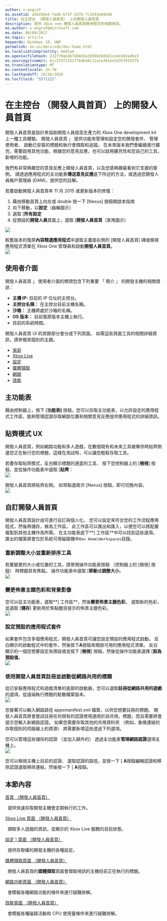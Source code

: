 ```yaml
---
author: v-angraf
ms.assetid: a56156e4-7adb-bf37-527b-fc3243e04b46
title: 在主控台 （開發人員首頁） 上的開發人員首頁
description: 提供 Xbox one 開發人員首頁應用程式的相關資訊。
ms.author: v-angraf@microsoft.com
ms.date: 08/09/2017
ms.topic: article
keywords: Windows 10, UWP
permalink: en-us/docs/xdk/dev-home.html
ms.localizationpriority: medium
ms.openlocfilehash: 232770ab4b746663a105982605d1cedcb92adbe3
ms.sourcegitcommit: 6cc275f2151f78db40c11ace381ee2d35f0155f9
ms.translationtype: MT
ms.contentlocale: zh-TW
ms.lasthandoff: 10/26/2018
ms.locfileid: "5571222"
---
```

# <a name="developer-home-on-the-console-dev-home"></a>在主控台 （開發人員首頁） 上的開發人員首頁
   
  
開發人員首頁是設計來協助開發人員提高生產力的 Xbox One development kit 上一種工具體驗。 開發人員首頁 」 提供功能來管理和設定您的開發套件、 管理使用者、 啟動已安裝的標題和執行會擷取和追蹤。 在未來版本我們會繼續進行擴充，需要啟用其他功能，根據您的意見反應，也可以啟用擴充性和您自己的工具，新增的功能。   
   
  
我們有非常興趣您的意見反應上開發人員首頁，以及您感興趣最看到它支援的案例。 請透過應用程式的主功能表**傳送意見反應**底下所述的方法，或透過您開發人員帳戶管理員 (DAM)，提供您的註解。   
   
  
若要啟動開發人員首頁年 11 月 2015 或更新版本的修復：  
 
   1. 藉由移動首頁上向左或 double 按一下 [Nexus] 按鈕開啟本指南  
   1. 向下移動，以**設定**（齒輪圖示）   
   1. 選取 [**所有設定**  
   1. 從預設的**開發人員**頁面上，選取 [**開發人員首頁**（家用圖示）   

 ![](images/dev_home_icons.png)   
  
較舊版本的復原**內容精選應用程式**中選取主畫面右側的 [開發人員首頁] 磚或檢視應用程式清單在 Xbox One 管理員和啟動**開發人員首頁**。   
 ![](images/dev_home_1.png) 
<a id="ID4EBC"></a>

   

## <a name="user-interface"></a>使用者介面  
   
  
開發人員首頁 」 使用者介面的標頭包含下列重要 「 簡介 」 的開發主機的相關資訊：   
 
   *  **主機 IP:** 目前的 IP 位址的主控台。   
   *  **主控台名稱：** 在主控台目前主機名稱。  
   *  **沙箱：** 主機將處於沙箱的名稱。  
   *  **OS 版本：** 目前復原版本主機上執行。
   *  目前的系統時間。   

   
  
開發人員首頁 UI 的其餘部分會分成下列頁面。 如需這些頁面工具的相關詳細資訊，請參閱其個別的主題。   
 
   *  [家庭](devhome-home.md)  
   *  [Xbox Live](devhome-live.md)  
   *  [設定](devhome-settings.md)  
   *  [媒體擷取](devhome-capture.md)  
   *  [網路](devhome-networking.md)  
   *  [效能](devhome-performance.md)  

  
<a id="ID4EKE"></a>

   

## <a name="main-menu"></a>主功能表  
   
  
藉由控制器上，按下 [**功能表]** 按鈕，您可以存取主功能表，以允許設定的應用程式工作區，能夠管理認證存取網路位置和相關意見反應提供應用程式的詳細資訊。   
  
<a id="ID4EUE"></a>

   

## <a name="snap-mode-ux"></a>貼齊模式 UX  
   
  
開發人員首頁，例如網路功能和多人遊戲，在數個現有和未來工具被專供時貼齊側邊您正在執行您的標題，這樣在測試時，可以讓您輕鬆存取工具。   
   
  
若要存取貼齊模式，反白顯示標題的適當的工具、 按下您控制器上的 [**檢視**] 按鈕，並從操作功能表中選取 [**貼齊**：  
 ![](images/dev_home_4.png)   
  
開發人員首頁將貼齊右側。 如常點選兩次 \[Nexus\] 按鈕，即可切換內容。  
 ![](images/dev_home_5.png)  
<a id="ID4EKF"></a>

   

## <a name="customizing-dev-home"></a>自訂開發人員首頁  
   
  
開發人員首頁設計成可進行自訂與個人化。 您可以設定來符合您的工作流程應用程式，然後再儲存，做為工作區。 此工作區可以匯出和匯入，以便您可以將配置複製到其他主機作為所需。 在主功能表底下**\] 工作區**中可以找到這些選項。 匯出的檔案將會位於系統可用磁碟機中`Dev Home\Workspaces`目錄。   
 
<a id="ID4EVF"></a>

   

### <a name="resizing-and-reordering-tools"></a>重新調整大小並重新排序工具  
   
  
若要變更的大小或位置的工具，請使用操作功能表按鈕 （控制器上的 [檢視] 按鈕） 時標題具有焦點。 操作功能表中選取 [**移動**或**調整大小**。   
 ![](images/dev_home_6.png)  
<a id="ID4EEG"></a>

   

### <a name="changing-theme-color-and-background-image"></a>變更佈景主題色彩和背景影像  
   
  
您可以從主功能表，選取**\] 工作區**，然後**變更佈景主題色彩**。 選取新的色彩，並選取 [**儲存**] 更新用於焦點醒目提示的佈景主題色彩。   
 ![](images/dev_home_7.png)  
<a id="ID4EVG"></a>

   

### <a name="setting-the-default-application-for-a-package"></a>設定預設的應用程式套件  
   
  
如果套件包含多個應用程式，開發人員首頁可讓您設定預設的應用程式啟動。 反白顯示的啟動程式中的套件，然後按下**A**按鈕來開啟可用的應用程式清單。 反白顯示的一個您想要設定為預設值並按下 [**檢視**] 按鈕，然後從操作功能表選擇 [**設為預設值**。   
 ![](images/dev_home_setdefault.png)  
<a id="ID4EGH"></a>

   

### <a name="using-dev-home-to-register-and-launch-titles-from-a-network-share"></a>使用開發人員首頁註冊並啟動從網路共用的標題  
   
  
從已安裝應用程式和遊戲清單的底部的啟動器，您可以選取**註冊從網路共用的遊戲**的選項，從遠端執行標題的鬆散檔案版本。   
 ![](images/dev_home_8.png)   
  
您接著可以輸入網路路徑 appxmanifest.xml 檔案，以供您想要註冊的標題。 開發人員首頁將會嘗試註冊任何現有的認證使用適用於該共用，標題，而且需要將會提示您輸入新網路認證。 如果您需要存取其他的共用資料夾 （例如，象徵連結的存取個別的伺服器上的資源） 將需要新增這些透過下列選項。   
   
  
您可以管理這些儲存的認證 （並加入額外的） 透過主功能表**管理網路認證**選項主機上。   
 ![](images/dev_home_9.png)   
  
您可以檢視主機上目前的認證、 選取認證的路徑，並按一下 [ **A**按鈕編輯認證和移除認證選取移除連結，然後按一下 [ **A**按鈕。   
   
<a id="ID4EGAAC"></a>

   

## <a name="in-this-section"></a>本節內容  
  
[首頁 （開發人員首頁）](devhome-home.md)  


&nbsp;&nbsp;提供快速存取開發主機會定期執行的工作。 
  
  
[Xbox Live 頁面 （開發人員首頁）](devhome-live.md)  


&nbsp;&nbsp;擷取多人遊戲的資訊，並顯示的 Xbox Live 服務的目前狀態。 
  
  
[設定 \] 頁面 （開發人員首頁）](devhome-settings.md)  


&nbsp;&nbsp;提供存取權的開發主機的各種設定。 
  
  
[媒體擷取頁面 （開發人員首頁）](devhome-capture.md)  


&nbsp;&nbsp;開發人員首頁的**媒體擷取**頁面會擷取視訊的主機目前正在執行的標題。 
  
  
[網路功能頁面 （開發人員首頁）](devhome-networking.md)  


&nbsp;&nbsp;會模擬各種網路功能的條件來進行疑難排解。 
  
  
[效能頁面 （開發人員首頁）](devhome-performance.md)  


&nbsp;&nbsp;會模擬各種磁碟活動和 CPU 使用量條件來進行疑難排解。 
 